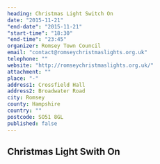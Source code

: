 ```yaml
---
heading: Christmas Light Switch On
date: "2015-11-21"
"end-date": "2015-11-21"
"start-time": "18:30"
"end-time": "23:45"
organizer: Romsey Town Council
email: "contact@romseychristmaslights.org.uk"
telephone: ""
website: "http://romseychristmaslights.org.uk/"
attachment: ""
place: "-"
address1: Crossfield Hall
address2: Broadwater Road
city: Romsey
county: Hampshire
country: ""
postcode: SO51 8GL
published: false
---
```



## Christmas Light Swith On
